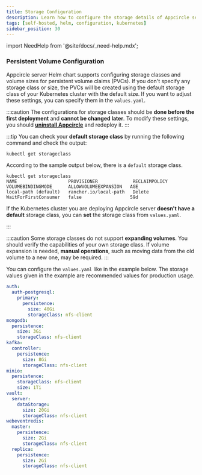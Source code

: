 ```yaml
---
title: Storage Configuration
description: Learn how to configure the storage details of Appcircle server Helm chart for production environments
tags: [self-hosted, helm, configuration, kubernetes]
sidebar_position: 30
---
```


import NeedHelp from '@site/docs/\_need-help.mdx';

### Persistent Volume Configuration

Appcircle server Helm chart supports configuring storage classes and volume sizes for persistent volume claims (PVCs). If you don't specify any storage class or size, the PVCs will be created using the default storage class of your Kubernetes cluster with the default size. If you want to adjust these settings, you can specify them in the `values.yaml`.

:::caution
The configurations for storage classes should be **done before the first deployment** and **cannot be changed later**. To modify these settings, you should **[uninstall Appcircle](/self-hosted-appcircle/install-server/helm-chart/uninstallation)** and redeploy it.
:::

:::tip
You can check your **default storage class** by running the following command and check the output:

```bash
kubectl get storageclass
```

According to the sample output below, there is a `default` storage class.

```output
kubectl get storageclass
NAME                   PROVISIONER             RECLAIMPOLICY   VOLUMEBINDINGMODE      ALLOWVOLUMEEXPANSION   AGE
local-path (default)   rancher.io/local-path   Delete          WaitForFirstConsumer   false                  59d
```

If the Kubernetes cluster you are deploying Appcircle server **doesn't have a default** storage class, you can **set** the storage class from `values.yaml`.   

:::

:::caution
Some storage classes do not support **expanding volumes**. You should verify the capabilities of your own storage class. If volume expansion is needed, **manual operations**, such as moving data from the old volume to a new one, may be required.
:::

You can configure the `values.yaml` like in the example below. The storage values given in the example are recommended values for production usage.

```yaml
auth:
  auth-postgresql:
    primary:
      persistence:
        size: 40Gi
        storageClass: nfs-client
mongodb:
  persistence:
    size: 3Gi
    storageClass: nfs-client
kafka:
  controller:
    persistence:
      size: 8Gi
      storageClass: nfs-client
minio:
  persistence:
    storageClass: nfs-client
    size: 1Ti
vault:
  server:
    dataStorage:
      size: 20Gi
      storageClass: nfs-client
webeventredis:
  master:
    persistence:
      size: 2Gi
      storageClass: nfs-client
  replica:
    persistence:
      size: 2Gi
      storageClass: nfs-client
```

<NeedHelp />